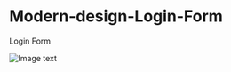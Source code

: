 # Modern-design-Login-Form
Login Form

![Image text](https://github.com/zibelaninc/Modern-design-Login-Form/blob/main/assets/Sin%20t%C3%ADtulo-2.png)

